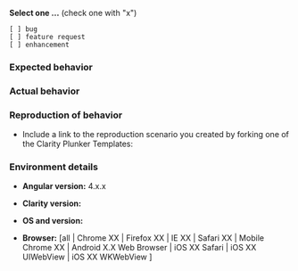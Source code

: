 <!--
PLEASE FILL OUT THE FOLLOWING. WE MAY CLOSE INCOMPLETE ISSUES.
-->

**Select one ...** (check one with "x")

```
[ ] bug
[ ] feature request
[ ] enhancement
```

### Expected behavior

<!-- Describe the expected behavior. -->

### Actual behavior

<!-- Describe the actual behavior and provide a minimal app that demonstrates the issue. Fork one of the Clarity Plunker Templates and recreate the issue. Then submit your link with the issue. -->

### Reproduction of behavior

<!-- Include a working plunker link reproducing the behavior. -->

<!-- Clarity Plunker Templates -->

* Include a link to the reproduction scenario you created by forking one of the Clarity Plunker Templates:
  <!-- Clarity Version: [Light Theme v11](https://stackblitz.com/edit/clarity-light-theme-v11) -->
  <!-- Clarity Version: [Dark Theme v11](https://stackblitz.com/edit/clarity-dark-theme-v11) -->
  <!-- Clarity Version: [Light Theme v10](https://stackblitz.com/edit/clarity-light-theme-v10) -->
  <!-- Clarity Version: [Dark Theme v10](https://stackblitz.com/edit/clarity-dark-theme-v10) -->

### Environment details

* **Angular version:** 4.x.x

* **Clarity version:**

* **OS and version:**

* **Browser:** [all | Chrome XX | Firefox XX | IE XX | Safari XX | Mobile Chrome XX | Android X.X Web Browser | iOS XX Safari | iOS XX UIWebView | iOS XX WKWebView ]
